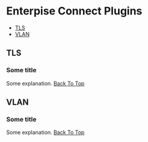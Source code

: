 <A NAME="top">
    
# Enterpise Connect Plugins
* [TLS](#tls)
* [VLAN](#vlan)

## TLS
### Some title
Some explanation.
<A HREF="#top">Back To Top</A>
## VLAN
### Some title
Some explanation.
<A HREF="#top">Back To Top</A>